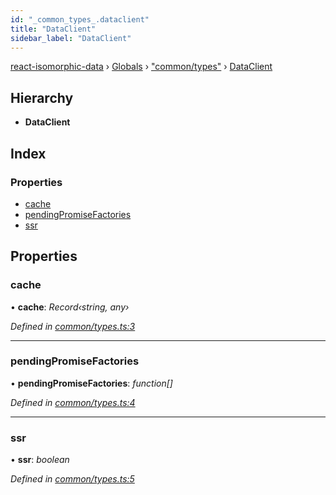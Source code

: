 ```yaml
---
id: "_common_types_.dataclient"
title: "DataClient"
sidebar_label: "DataClient"
---
```


[react-isomorphic-data](../index.md) › [Globals](../globals.md) › ["common/types"](../modules/_common_types_.md) › [DataClient](_common_types_.dataclient.md)

## Hierarchy

* **DataClient**

## Index

### Properties

* [cache](_common_types_.dataclient.md#cache)
* [pendingPromiseFactories](_common_types_.dataclient.md#pendingpromisefactories)
* [ssr](_common_types_.dataclient.md#ssr)

## Properties

###  cache

• **cache**: *Record‹string, any›*

*Defined in [common/types.ts:3](https://github.com/jackyef/react-isomorphic-data/blob/06da012/packages/react-isomorphic-data/src/common/types.ts#L3)*

___

###  pendingPromiseFactories

• **pendingPromiseFactories**: *function[]*

*Defined in [common/types.ts:4](https://github.com/jackyef/react-isomorphic-data/blob/06da012/packages/react-isomorphic-data/src/common/types.ts#L4)*

___

###  ssr

• **ssr**: *boolean*

*Defined in [common/types.ts:5](https://github.com/jackyef/react-isomorphic-data/blob/06da012/packages/react-isomorphic-data/src/common/types.ts#L5)*

